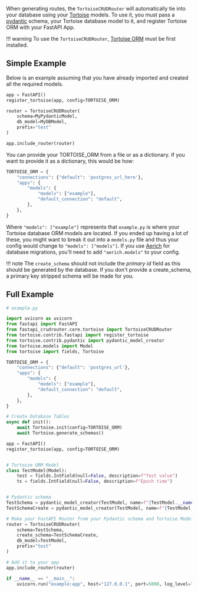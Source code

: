 When generating routes, the `TortoiseCRUDRouter` will automatically tie into 
your database using your [Tortoise](https://tortoise-orm.readthedocs.io/en/latest/index.html) models. To use it, you must pass a 
[pydantic](https://pydantic-docs.helpmanual.io/) schema, your Tortoise database model to it, and register Tortoise ORM with your FastAPI App.

!!! warning
    To use the `TortoiseCRUDRouter`, [Tortoise ORM](https://pypi.org/project/tortoise-orm/) must be first installed.

## Simple Example
Below is an example assuming that you have already imported and created all the required models.

```python
app = FastAPI()
register_tortoise(app, config=TORTOISE_ORM)

router = TortoiseCRUDRouter(
    schema=MyPydanticModel, 
    db_model=MyDBModel, 
    prefix="test"
)

app.include_router(router)
```

You can provide your TORTOISE_ORM from a file or as a dictionary. If you want to provide it as a dictionary, this would be how:

```python
TORTOISE_ORM = {
    "connections": {"default": 'postgres_url_here'},
    "apps": {
        "models": {
            "models": ["example"],
            "default_connection": "default",
        },
    },
}
```

Where `"models": ["example"]` represents that `example.py` is where your Tortoise database ORM models are located. 
If you ended up having a lot of these, you might want to break it out into a `models.py` file and thus your config would change to `"models": ["models"]`. 
If you use [Aerich](https://github.com/tortoise/aerich) for database migrations, you'll need to add `"aerich.models"` to your config.

!!! note
    The `create_schema` should not include the *primary id* field as this should be generated by the database. If you don't provide a create_schema, a primary key stripped schema will be made for you. 

## Full Example

```python
# example.py

import uvicorn as uvicorn
from fastapi import FastAPI
from fastapi_crudrouter.core.tortoise import TortoiseCRUDRouter
from tortoise.contrib.fastapi import register_tortoise
from tortoise.contrib.pydantic import pydantic_model_creator
from tortoise.models import Model
from tortoise import fields, Tortoise

TORTOISE_ORM = {
    "connections": {"default": 'postgres_url'},
    "apps": {
        "models": {
            "models": ["example"],
            "default_connection": "default",
        },
    },
}

# Create Database Tables
async def init():
    await Tortoise.init(config=TORTOISE_ORM)
    await Tortoise.generate_schemas()

app = FastAPI()
register_tortoise(app, config=TORTOISE_ORM)


# Tortoise ORM Model
class TestModel(Model):
    test = fields.IntField(null=False, description=f"Test value")
    ts = fields.IntField(null=False, description=f"Epoch time")


# Pydantic schema
TestSchema = pydantic_model_creator(TestModel, name=f"{TestModel.__name__}Schema")
TestSchemaCreate = pydantic_model_creator(TestModel, name=f"{TestModel.__name__}SchemaCreate", exclude_readonly=True)

# Make your FastAPI Router from your Pydantic schema and Tortoise Model
router = TortoiseCRUDRouter(
    schema=TestSchema,
    create_schema=TestSchemaCreate,
    db_model=TestModel,
    prefix="test"
)

# Add it to your app
app.include_router(router)

if __name__ == "__main__":
    uvicorn.run("example:app", host="127.0.0.1", port=5000, log_level="info")
```